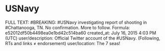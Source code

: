 # USNavy

FULL TEXT: #BREAKING: #USNavy investigating report of shooting in #Chattanooga, TN. No confirmation. More to follow.
Formula: e52012df50b4498ea0e1bd42c514ba60
created_at: July 16, 2015 4:03 PM (UTC)
user/description: Official Twitter account of the #USNavy. (Following, RTs and links ≠ endorsement)
user/location: The 7 seas!